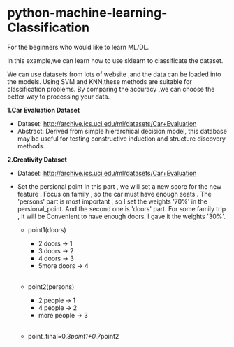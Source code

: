 # python-machine-learning-Classification
For the beginners who would like to learn ML/DL.

In this example,we can learn how to use sklearn to classificate the dataset. 

We can use datasets from lots of website ,and the data can be loaded into the models. Using SVM and KNN,these methods are suitable for classification problems. By comparing the accuracy ,we can choose the better way to processing your data. 

**1.Car Evaluation Dataset** 

+ Dataset: http://archive.ics.uci.edu/ml/datasets/Car+Evaluation
+ Abstract: Derived from simple hierarchical decision model, this database may be useful for testing constructive induction and structure    discovery methods.


**2.Creativity Dataset** 

+ Dataset: http://archive.ics.uci.edu/ml/datasets/Car+Evaluation
+ Set the persional point
    In this part , we will set a new score for the new feature .
    Focus on family , so the car must have enough seats . 
    The 'persons' part is most important , so I set the weights '70%' in the persional_point.
    And the second one is 'doors' part. For some family trip , it will be Convenient to have 
    enough doors. I gave it the weights '30%'.
    
   * point1(doors)
     * 2 doors -> 1 
     * 3 doors -> 2 
     * 4 doors -> 3 
     * 5more doors -> 4
     <br />
   * point2(persons)
     * 2 people -> 1 
     * 4 people -> 2 
     * more people -> 3 
     <br />
     
   * point_final=0.3*point1+0.7*point2
